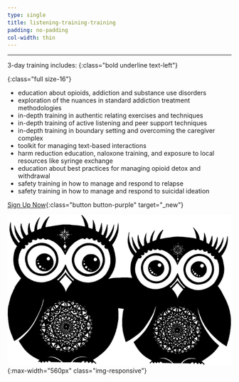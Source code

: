 ```yaml
---
type: single
title: listening-training-training
padding: no-padding
col-width: thin
---
```


<hr>

3-day training includes:
{:class="bold underline text-left"}

{:class="full size-16"}
- education about opioids, addiction and substance use disorders
- exploration of the nuances in standard addiction treatment methodologies
- in-depth training in authentic relating exercises and techniques
- in-depth training of active listening and peer support techniques
- in-depth training in boundary setting and overcoming the caregiver complex 
- toolkit for managing text-based interactions
- harm reduction education, naloxone training, and exposure to local resources like syringe exchange
- education about best practices for managing opioid detox and withdrawal
- safety training in how to manage and respond to relapse 
- safety training in how to manage and respond to suicidal ideation

[Sign Up Now](https://mailchi.mp/b384804f5c90/seekhealing){:class="button button-purple" target="_new"}

![Owl Friends](/assets/images/owlFriends.png){:max-width="560px" class="img-responsive"}
